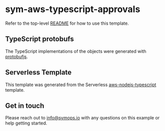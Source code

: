 # sym-aws-typescript-approvals

Refer to the top-level [README](../README.md) for how to use this template.

## TypeScript protobufs

The TypeScript implementations of the objects were generated with [protobufjs](https://github.com/protobufjs/protobuf.js).

## Serverless Template

This template was generated from the Serverless [aws-nodejs-typescript](https://github.com/serverless/serverless/tree/master/lib/plugins/create/templates/aws-nodejs-typescript) template.

## Get in touch

Please reach out to info@symops.io with any questions on this example or help getting started.
